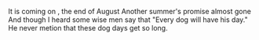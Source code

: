 It is coming on , the end of August
Another summer's promise almost gone
And though I heard some wise men say 
that "Every dog will have his day."
He never metion that these dog days get so long.
